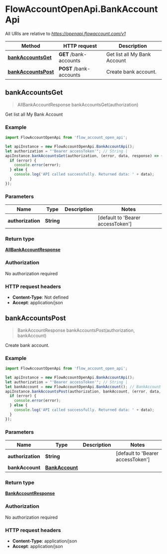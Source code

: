 # FlowAccountOpenApi.BankAccountApi

All URIs are relative to *https://openapi.flowaccount.com/v1*

Method | HTTP request | Description
------------- | ------------- | -------------
[**bankAccountsGet**](BankAccountApi.md#bankAccountsGet) | **GET** /bank-accounts | Get list all My Bank Account
[**bankAccountsPost**](BankAccountApi.md#bankAccountsPost) | **POST** /bank-accounts | Create bank account.



## bankAccountsGet

> AllBankAccountResponse bankAccountsGet(authorization)

Get list all My Bank Account

### Example

```javascript
import FlowAccountOpenApi from 'flow_account_open_api';

let apiInstance = new FlowAccountOpenApi.BankAccountApi();
let authorization = "'Bearer accessToken'"; // String | 
apiInstance.bankAccountsGet(authorization, (error, data, response) => {
  if (error) {
    console.error(error);
  } else {
    console.log('API called successfully. Returned data: ' + data);
  }
});
```

### Parameters


Name | Type | Description  | Notes
------------- | ------------- | ------------- | -------------
 **authorization** | **String**|  | [default to &#39;Bearer accessToken&#39;]

### Return type

[**AllBankAccountResponse**](AllBankAccountResponse.md)

### Authorization

No authorization required

### HTTP request headers

- **Content-Type**: Not defined
- **Accept**: application/json


## bankAccountsPost

> BankAccountResponse bankAccountsPost(authorization, bankAccount)

Create bank account.

### Example

```javascript
import FlowAccountOpenApi from 'flow_account_open_api';

let apiInstance = new FlowAccountOpenApi.BankAccountApi();
let authorization = "'Bearer accessToken'"; // String | 
let bankAccount = new FlowAccountOpenApi.BankAccount(); // BankAccount | 
apiInstance.bankAccountsPost(authorization, bankAccount, (error, data, response) => {
  if (error) {
    console.error(error);
  } else {
    console.log('API called successfully. Returned data: ' + data);
  }
});
```

### Parameters


Name | Type | Description  | Notes
------------- | ------------- | ------------- | -------------
 **authorization** | **String**|  | [default to &#39;Bearer accessToken&#39;]
 **bankAccount** | [**BankAccount**](BankAccount.md)|  | 

### Return type

[**BankAccountResponse**](BankAccountResponse.md)

### Authorization

No authorization required

### HTTP request headers

- **Content-Type**: application/json
- **Accept**: application/json

